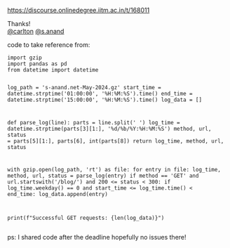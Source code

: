 https://discourse.onlinedegree.iitm.ac.in/t/168011

Thanks!<br/>
<a class="mention" href="/u/carlton">@carlton</a> <a class="mention" href="/u/s.anand">@s.anand</a></p>
<p>code to take reference from:</p>
<pre><code class="lang-auto">import gzip
import pandas as pd
from datetime import datetime

log_path = 's-anand.net-May-2024.gz'
start_time = datetime.strptime('01:00:00', '%H:%M:%S').time()
end_time = datetime.strptime('15:00:00', '%H:%M:%S').time()
log_data = []

def parse_log(line):
    parts = line.split(' ')
    log_time = datetime.strptime(parts[3][1:], '%d/%b/%Y:%H:%M:%S')
    method, url, status = parts[5][1:], parts[6], int(parts[8])
    return log_time, method, url, status

with gzip.open(log_path, 'rt') as file:
    for entry in file:
        log_time, method, url, status = parse_log(entry)
        if method == 'GET' and url.startswith('/blog/') and 200 &lt;= status &lt; 300:
            if log_time.weekday() == 0 and start_time &lt;= log_time.time() &lt; end_time:
                log_data.append(entry)

print(f"Successful GET requests: {len(log_data)}")
</code></pre>
<p>ps: I shared code after the deadline hopefully no issues there!